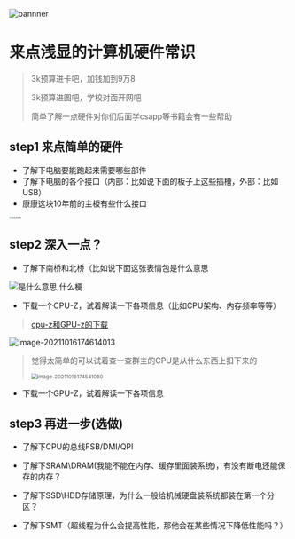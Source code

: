 

![bannner](https://gitee.com/xiafengL/photo/raw/master//bannner.png)

# 来点浅显的计算机硬件常识

> 3k预算进卡吧，加钱加到9万8
>
> 3k预算进图吧，学校对面开网吧
>
> 简单了解一点硬件对你们后面学csapp等书籍会有一些帮助

## step1 来点简单的硬件

- 了解下电脑要能跑起来需要哪些部件
- 了解下电脑的各个接口（内部：比如说下面的板子上这些插槽，外部：比如USB）
- 康康这块10年前的主板有些什么接口

<img src="https://tse1-mm.cn.bing.net/th/id/R-C.f1476398be03a9cfccf4a8536b9dc7f2?rik=j7LZO%2bD%2b1yCRsg&riu=http%3a%2f%2felmir.ua%2fimg%2fpr-10441287%2f3000%2f2000%2fmaterinskaya_plata_s-1155_h61_asus_h61m-f_matx.jpg&ehk=YFr1iMYnc25v9i5IDUZvZglJN3i2f3F4sx0uSKkSY20%3d&risl=&pid=ImgRaw&r=0" alt="查看源图像" style="zoom: 25%;" />



## step2 深入一点？

- 了解下南桥和北桥（比如说下面这张表情包是什么意思

![是什么意思,什么梗](https://gitee.com/xiafengL/photo/raw/master//mj523o12u00.jpg)

- 下载一个CPU-Z，试着解读一下各项信息（比如CPU架构、内存频率等等）

> [cpu-z和GPU-z的下载](https://share.weiyun.com/2NgSuDdi)

![image-20211016174614013](https://gitee.com/xiafengL/photo/raw/master//image-20211016174614013.png)

> 觉得太简单的可以试着查一查群主的CPU是从什么东西上扣下来的
>
> <img src="https://gitee.com/xiafengL/photo/raw/master//image-20211016174541080.png" alt="image-20211016174541080" style="zoom: 67%;" />

- 下载一个GPU-Z，试着解读一下各项信息

## step3 再进一步(选做)

- 了解下CPU的总线FSB/DMI/QPI

- 了解下SRAM\DRAM(我能不能在内存、缓存里面装系统)，有没有断电还能保存的内存？

- 了解下SSD\HDD存储原理，为什么一般给机械硬盘装系统都装在第一个分区？

- 了解下SMT（超线程为什么会提高性能，那他会在某些情况下降低性能吗？）

  

